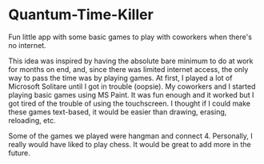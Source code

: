 # Quantum-Time-Killer
Fun little app with some basic games to play with coworkers when there's no internet.

This idea was inspired by having the absolute bare minimum to do at work for months on end, and, since there was limited internet access, the only way to pass the time was by playing games. At first, I played a lot of Microsoft Solitare until I got in trouble (oopsie). My coworkers and I started playing basic games using MS Paint. It was fun enough and it worked but I got tired of the trouble of using the touchscreen. I thought if I could make these games text-based, it would be easier than drawing, erasing, reloading, etc.

Some of the games we played were hangman and connect 4. Personally, I really would have liked to play chess. It would be great to add more in the future.